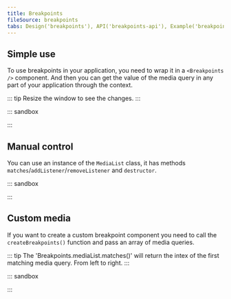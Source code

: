 ```yaml
---
title: Breakpoints
fileSource: breakpoints
tabs: Design('breakpoints'), API('breakpoints-api'), Example('breakpoints-code'), Changelog('breakpoints-changelog')
---
```


## Simple use

To use breakpoints in your application, you need to wrap it in a `<Breakpoints />` component.
And then you can get the value of the media query in any part of your application through the context.

::: tip
Resize the window to see the changes.
:::

::: sandbox

<script lang="tsx">
import React from 'react';
import Breakpoints from '@semcore/ui/breakpoints';
import Button from '@semcore/ui/button';

const buttonSizes = ['m', 'l'] as const;

const Example = () => {
  const index = React.useContext(Breakpoints.Context);

  return <Button size={buttonSizes[index]}>Button size {buttonSizes[index]}</Button>;
};

const Demo = () => {
  return (
    <Breakpoints>
      <Example />
    </Breakpoints>
  );
};
</script>

:::

## Manual control

You can use an instance of the `MediaList` class, it has methods `matches`/`addListener`/`removeListener` and `destructor`.

::: sandbox

<script lang="tsx">
import React from 'react';
import Breakpoints from '@semcore/ui/breakpoints';
import Button from '@semcore/ui/button';

const Demo = () => {
  const [index, setIndex] = React.useState(Breakpoints.mediaList.matches());

  React.useEffect(() => {
    const unsubscribe = Breakpoints.mediaList.addListener((index) => {
      setIndex(index);
    });
    return () => {
      unsubscribe();
    };
  }, []);

  return <Button size={(['m', 'l'] as const)[index]}>Button size {['M', 'L'][index]}</Button>;
};
</script>

:::

## Custom media

If you want to create a custom breakpoint component you need to call the `createBreakpoints()` function and pass an array of media queries.

::: tip
The 'Breakpoints.mediaList.matches()' will return the intex of the first matching media query. From left to right.
:::

::: sandbox

<script lang="tsx">
import React from 'react';
import { createBreakpoints } from '@semcore/ui/breakpoints';

const MEDIA = [
  '(max-width: 300px)',
  '(max-width: 500px)',
  '(max-width: 700px)',
  '(max-width: 900px)',
  '(max-width: 1100px)',
];
const Breakpoints = createBreakpoints(MEDIA);

const Example = () => {
  const index = React.useContext(Breakpoints.Context);

  return <div>Media matches "{MEDIA[index] || 'ZOOM WINDOW'}"</div>;
};

const Demo = () => {
  return (
    <Breakpoints>
      <Example />
    </Breakpoints>
  );
};
</script>

:::
